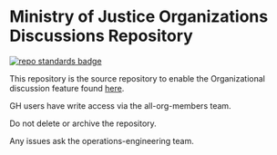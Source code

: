 # Ministry of Justice Organizations Discussions Repository

[![repo standards badge](https://img.shields.io/badge/dynamic/json?color=blue&style=for-the-badge&logo=github&label=MoJ%20Compliant&query=%24.result&url=https%3A%2F%2Foperations-engineering-reports.cloud-platform.service.justice.gov.uk%2Fapi%2Fv1%2Fcompliant_public_repositories%2Fmoj-org-discussions)](https://operations-engineering-reports.cloud-platform.service.justice.gov.uk/public-github-repositories.html#moj-org-discussions "Link to report")

This repository is the source repository to enable the Organizational discussion feature found [here](https://github.com/orgs/ministryofjustice/discussions).

GH users have write access via the all-org-members team. 

Do not delete or archive the repository.

Any issues ask the operations-engineering team.
